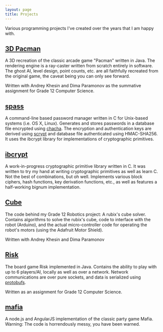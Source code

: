 ```yaml
---
layout: page
title: Projects
---
```


Various programming projects I've created over the years that I am happy with.

[3D Pacman](https://github.com/iburinoc/3D-Pacman)
---
A 3D recreation of the classic arcade game "Pacman" written in Java.
The rendering engine is a ray-caster written from scratch entirely in software.
The ghost AI, level design, point counts, etc. are all faithfully recreated from
the original game, the caveat being you can only see forward.

Written with Andrey Khesin and Dima Paramonov as the summative assignment for
Grade 12 Computer Science.

[spass](https://github.com/iburinoc/spass)
---
A command-line based password manager written in C for Unix-based systems
(i.e. OS X, Linux).
Generates and stores passwords in a database file encrypted using
[chacha](http://cr.yp.to/chacha/chacha-20080128.pdf).
The encryption and authentication keys are derived using
[scrypt](http://www.tarsnap.com/scrypt.html)
and database file authenticated using HMAC-SHA256.
It uses the ibcrypt library for implementations of cryptographic primitives.

[ibcrypt](https://github.com/iburinoc/ibcrypt)
---
A work-in-progress cryptographic primitive library written in C.
It was written to try my hand at writing cryptographic primitives as well as
learn C.
Not the best of combinations, but oh well.
Implements various block ciphers, hash functions, key derivation functions,
etc., as well as features a half-working bignum implementation.

[Cube](https://github.com/iburinoc/Cube)
---
The code behind my Grade 12 Robotics project: A rubix's cube solver.
Contains algorithms to solve the rubix's cube, code to interface
with the robot (Arduino), and the actual micro-controller code for
operating the robot's motors (using the Adafruit Motor Shield).

Written with Andrey Khesin and Dima Paramonov

[Risk](https://github.com/iburinoc/risk)
---
The board game Risk implemented in Java.  Contains the ability to play
with up to 6 players/AI, locally as well as over a network.
Network communications are over pure sockets,
and data is serialized using [protobufs](https://github.com/google/protobuf/).

Written as an assignment for Grade 12 Computer Science.

[mafia](https://github.com/iburinoc/Mafia)
---
A node.js and AngularJS implementation of the classic party game Mafia.
Warning: The code is horrendously messy, you have been warned.
